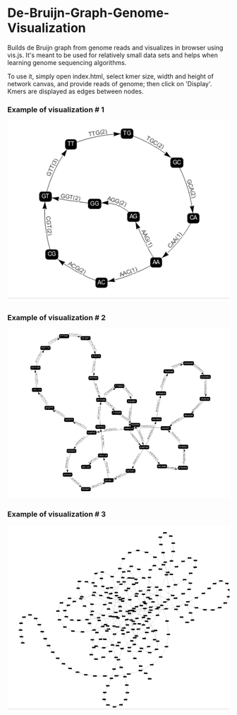 # De-Bruijn-Graph-Genome-Visualization
Builds de Bruijn graph from genome reads and visualizes in browser using vis.js. It's meant to be used for relatively small data sets and helps when learning genome sequencing algorithms.

To use it, simply open index.html, select kmer size, width and height of network canvas, and provide reads of genome; then click on 'Display'. Kmers are displayed as edges between nodes.

### Example of visualization # 1
![Example](https://github.com/AndriiShostatskyi/De-Bruijn-Graph-Genome-Visualization/blob/master/imgExps/GraphExample1.png)

### Example of visualization # 2
![](https://github.com/AndriiShostatskyi/De-Bruijn-Graph-Genome-Visualization/blob/master/imgExps/GraphExample2.png)

### Example of visualization # 3
![](https://github.com/AndriiShostatskyi/De-Bruijn-Graph-Genome-Visualization/blob/master/imgExps/GraphExample3.png)
